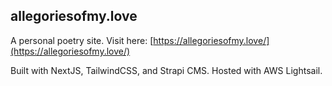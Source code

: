 ## allegoriesofmy.love

A personal poetry site. Visit here: [https://allegoriesofmy.love/](https://allegoriesofmy.love/)

Built with NextJS, TailwindCSS, and Strapi CMS. Hosted with AWS Lightsail.
